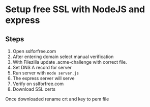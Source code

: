 # Setup free SSL with NodeJS and express

## Steps
1. Open sslforfree.com
2. After entering domain select manual verification 
3. With Filezilla update .acme-challenge with correct file. 
4. Set DNS A record for server
5. Run server with ```node server.js```
6. The express server will serve 
7. Verify on sslforfree.com
8. Download SSL certs



Once downloaded rename crt and key to pem file
